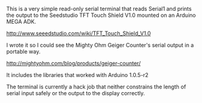 This is a very simple read-only serial terminal that reads Serial1 and prints the output to the Seedstudio TFT Touch Shield V1.0 mounted on an Arduino MEGA ADK.

http://www.seeedstudio.com/wiki/TFT_Touch_Shield_V1.0

I wrote it so I could see the Mighty Ohm Geiger Counter's serial output in a portable way.

http://mightyohm.com/blog/products/geiger-counter/

It includes the libraries that worked with Arduino 1.0.5-r2

The terminal is currently a hack job that neither constrains the length of serial input safely or the output to the display correctly.
